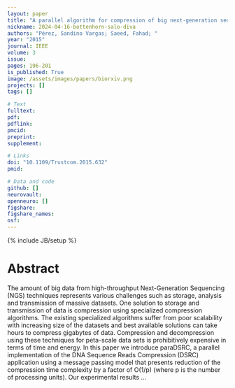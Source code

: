 ```yaml
---
layout: paper
title: "A parallel algorithm for compression of big next-generation sequencing datasets"
nickname: 2024-04-16-bottenhorn-salo-diva
authors: "Pérez, Sandino Vargas; Saeed, Fahad; "
year: "2015"
journal: IEEE
volume: 3
issue:
pages: 196-201
is_published: True
image: /assets/images/papers/biorxiv.png
projects: []
tags: []

# Text
fulltext:
pdf:
pdflink:
pmcid:
preprint: 
supplement:

# Links
doi: "10.1109/Trustcom.2015.632"
pmid:

# Data and code
github: []
neurovault:
openneuro: []
figshare:
figshare_names:
osf:
---
```

{% include JB/setup %}

# Abstract

The amount of big data from high-throughput Next-Generation Sequencing (NGS) techniques represents various challenges such as storage, analysis and transmission of massive datasets. One solution to storage and transmission of data is compression using specialized compression algorithms. The existing specialized algorithms suffer from poor scalability with increasing size of the datasets and best available solutions can take hours to compress gigabytes of data. Compression and decompression using these techniques for peta-scale data sets is prohibitively expensive in terms of time and energy. In this paper we introduce paraDSRC, a parallel implementation of the DNA Sequence Reads Compression (DSRC) application using a message passing model that presents reduction of the compression time complexity by a factor of O(1/p) (where p is the number of processing units). Our experimental results …
